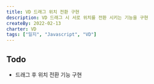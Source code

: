 ```yaml
---
title: VD 드래그 위치 전환 구현
description: VD 드래그 시 서로 위치를 전환 시키는 기능을 구현
createBy: 2022-02-13
charter: VD
tags: ["일지", "Javascript", "VD"]
---
```


## Todo

-   드래그 후 위치 전환 기능 구현
